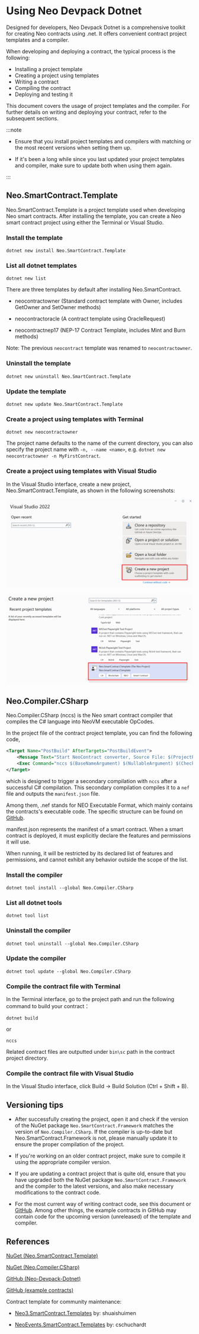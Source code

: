 # Using Neo Devpack Dotnet

Designed for developers, Neo Devpack Dotnet is a comprehensive toolkit for creating Neo contracts using .net. It offers convenient contract project templates and a compiler. 

When developing and deploying a contract, the typical process is the following: 

- Installing a project template
- Creating a project using templates
- Writing a contract
- Compiling the contract
- Deploying and testing it

This document covers the usage of project templates and the compiler. For further details on writing and deploying your contract, refer to the subsequent sections.

:::note

- Ensure that you install project templates and compilers with matching or the most recent versions when setting them up.

- If it's been a long while since you last updated your project templates and compiler, make sure to update both when using them again.

:::

## Neo.SmartContract.Template

Neo.SmartContract.Template is a project template used when developing Neo smart contracts. After installing the template, you can create a Neo smart contract project using either the Terminal or Visual Studio.

### Install the template

```
dotnet new install Neo.SmartContract.Template
```

### List all dotnet templates

```
dotnet new list
```

There are three templates by default after installing Neo.SmartContract.  

- neocontractowner (Standard contract template with Owner, includes GetOwner and SetOwner methods)

- neocontractoracle (A contract template using OracleRequest)

- neocontractnep17 (NEP-17 Contract Template, includes Mint and Burn methods)

Note: The previous `neocontract` template was renamed to `neocontractowner`.

### Uninstall the template

```
dotnet new uninstall Neo.SmartContract.Template
```

### Update the template

```
dotnet new update Neo.SmartContract.Template
```

### Create a project using templates with Terminal

```
dotnet new neocontractowner
```

The project name defaults to the name of the current directory, you can also specify the project name with `-n, --name <name>`, e.g. `dotnet new neocontractowner -n MyFirstContract`.

### Create a project using templates with Visual Studio

In the Visual Studio interface, create a new project, Neo.SmartContract.Template, as shown in the following screenshots:

![](../assets/neo-devpack-dotnet-1.png)

![](../assets/neo-devpack-dotnet-2.png)

## Neo.Compiler.CSharp

Neo.Compiler.CSharp (nccs) is the Neo smart contract compiler that compiles the C# language into NeoVM executable OpCodes.

In the project file of the contract project template, you can find the following code, 


```xml
<Target Name="PostBuild" AfterTargets="PostBuildEvent">
    <Message Text="Start NeoContract converter, Source File: $(ProjectPath)" Importance="high"></Message>
    <Exec Command="nccs $(BaseNameArgument) $(NullableArgument) $(CheckedArgument) $(DebugArgument) &quot;$(ProjectPath)&quot;" />
</Target>
```

which is designed to trigger a secondary compilation with `nccs` after a successful C# compilation. This  secondary compilation compiles it to a `nef` file and outputs the `manifest.json` file.

Among them, .nef stands for NEO Executable Format, which mainly contains the contracts's executable code. The specific structure can be found on [GitHub](https://github.com/neo-project/neo/blob/master/src/Neo/SmartContract/NefFile.cs).

manifest.json represents the manifest of a smart contract. When a smart contract is deployed, it must explicitly declare the features and permissions it will use.

When running, it will be restricted by its declared list of features and permissions, and cannot exhibit any behavior outside the scope of the list.

### Install the compiler

```
dotnet tool install --global Neo.Compiler.CSharp
```

### List all dotnet tools

```
dotnet tool list
```

### Uninstall the compiler

```
dotnet tool uninstall --global Neo.Compiler.CSharp
```

### Update the compiler

```
dotnet tool update --global Neo.Compiler.CSharp
```

### Compile the contract file with Terminal

In the Terminal interface, go to the project path and run the following command to build your contract：

```
dotnet build
```

or

```
nccs
```

Related contract files are outputted under `bin\sc` path in the contract project directory.

### Compile the contract file with Visual Studio

In the Visual Studio interface, click Build -> Build Solution (Ctrl + Shift + B).

## Versioning tips

- After successfully creating the project, open it and check if the version of the NuGet package `Neo.SmartContract.Framework` matches the version of `Neo.Compiler.CSharp`. If the compiler is up-to-date but Neo.SmartContract.Framework is not, please manually update it to ensure the proper compilation of the project.

- If you're working on an older contract project, make sure to compile it using the appropriate compiler version.

- If you are updating a contract project that is quite old, ensure that you have upgraded both the NuGet package `Neo.SmartContract.Framework` and the compiler to the latest versions, and also make necessary modifications to the contract code.

- For the most current way of writing contract code, see this document or [GitHub](https://github.com/neo-project/neo-devpack-dotnet/tree/master/examples). Among other things, the example contracts in GitHub may contain code for the upcoming version (unreleased) of the template and compiler.

## References 

[NuGet (Neo.SmartContract.Template)](https://www.nuget.org/packages/Neo.SmartContract.Template)

[NuGet (Neo.Compiler.CSharp)](https://www.nuget.org/packages/Neo.Compiler.CSharp)

[GitHub (Neo-Devpack-Dotnet)](https://github.com/neo-project/neo-devpack-dotnet)

[GitHub (example contracts)](https://github.com/neo-project/neo-devpack-dotnet/tree/master/examples)

Contract template for community maintenance:

- [Neo3.SmartContract.Templates](https://www.nuget.org/packages/Neo3.SmartContract.Templates) by: shuaishuimen

- [NeoEvents.SmartContract.Templates](https://www.nuget.org/packages/NeoEvents.SmartContract.Templates) by: cschuchardt